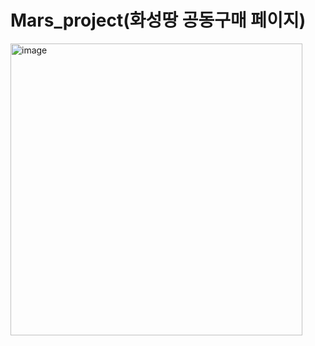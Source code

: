 # Mars_project(화성땅 공동구매 페이지)
<img width="467" alt="image" src="https://user-images.githubusercontent.com/117073214/210383470-4377093c-40da-4801-9359-335f4d9562a6.png">
